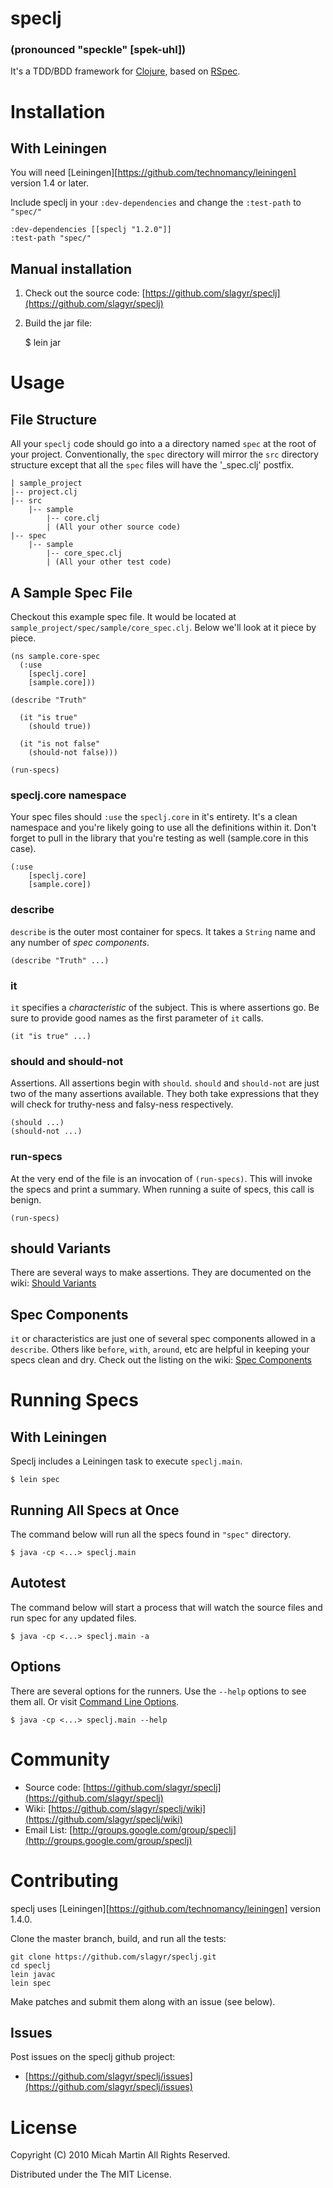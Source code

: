 # speclj #
### (pronounced "speckle" [spek-uhl]) ###
It's a TDD/BDD framework for [Clojure](http://clojure.org/), based on [RSpec](http://rspec.info/).

# Installation

## With Leiningen
You will need [Leiningen][https://github.com/technomancy/leiningen] version 1.4 or later.

Include speclj in your `:dev-dependencies` and change the `:test-path` to `"spec/"`

	:dev-dependencies [[speclj "1.2.0"]]
	:test-path "spec/"
	
## Manual installation	

1. Check out the source code: [https://github.com/slagyr/speclj](https://github.com/slagyr/speclj)
2. Build the jar file:

	$ lein jar

# Usage

## File Structure
All your `speclj` code should go into a a directory named `spec` at the root of your project.  Conventionally, the `spec` directory will mirror the `src` directory structure except that all the `spec` files will have the '_spec.clj' postfix.  

	| sample_project
	|-- project.clj
	|-- src
	    |-- sample
	        |-- core.clj
	        | (All your other source code)
	|-- spec
	    |-- sample
	        |-- core_spec.clj
	       	| (All your other test code)
	
		
## A Sample Spec File
Checkout this example spec file. It would be located at `sample_project/spec/sample/core_spec.clj`.  Below we'll look at it piece by piece.

	(ns sample.core-spec
	  (:use 
		[speclj.core]
		[sample.core]))

	(describe "Truth"

	  (it "is true"
	    (should true))

	  (it "is not false"
	    (should-not false)))

	(run-specs)

### speclj.core namespace
Your spec files should `:use` the `speclj.core` in it's entirety.  It's a clean namespace and you're likely going to use all the definitions within it.  Don't forget to pull in the library that you're testing as well (sample.core in this case).

	(:use 
		[speclj.core]
		[sample.core])

### describe
`describe` is the outer most container for specs.  It takes a `String` name and any number of _spec components_.

	(describe "Truth" ...)

### it
`it` specifies a _characteristic_ of the subject.  This is where assertions go.  Be sure to provide good names as the first parameter of `it` calls.

	(it "is true" ...)
	
### should and should-not
Assertions.  All assertions begin with `should`.  `should` and `should-not` are just two of the many assertions available.  They both take expressions that they will check for truthy-ness and falsy-ness respectively.

	(should ...)
	(should-not ...)
	
### run-specs
At the very end of the file is an invocation of `(run-specs)`.  This will invoke the specs and print a summary.  When running a suite of specs, this call is benign.
	
	(run-specs)
	
## should Variants	
There are several ways to make assertions.  They are documented on the wiki: [Should Variants](https://github.com/slagyr/speclj/wiki/Should-variants)

## Spec Components
`it` or characteristics are just one of several spec components allowed in a `describe`.  Others like `before`, `with`, `around`, etc are helpful in keeping your specs clean and dry.  Check out the listing on the wiki: [Spec Components](https://github.com/slagyr/speclj/wiki/Spec-components)
	
# Running Specs

## With Leiningen
Speclj includes a Leiningen task to execute `speclj.main`.

    $ lein spec

## Running All Specs at Once
The command below will run all the specs found in `"spec"` directory.

	$ java -cp <...> speclj.main
	
## Autotest
The command below will start a process that will watch the source files and run spec for any updated files.

	$ java -cp <...> speclj.main -a
	
## Options
There are several options for the runners.  Use the `--help` options to see them all.  Or visit [Command Line Options](https://github.com/slagyr/speclj/wiki/Command-Line-Options).

	$ java -cp <...> speclj.main --help
	
# Community

* Source code: [https://github.com/slagyr/speclj](https://github.com/slagyr/speclj)
* Wiki: [https://github.com/slagyr/speclj/wiki](https://github.com/slagyr/speclj/wiki)
* Email List: [http://groups.google.com/group/speclj](http://groups.google.com/group/speclj)

# Contributing
speclj uses [Leiningen][https://github.com/technomancy/leiningen] version 1.4.0.

Clone the master branch, build, and run all the tests: 

	git clone https://github.com/slagyr/speclj.git
	cd speclj
	lein javac
	lein spec

Make patches and submit them along with an issue (see below).

## Issues
Post issues on the speclj github project:

* [https://github.com/slagyr/speclj/issues](https://github.com/slagyr/speclj/issues)

# License 
Copyright (C) 2010 Micah Martin All Rights Reserved.

Distributed under the The MIT License.
